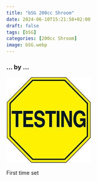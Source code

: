 ```yaml
---
title: "bSG 200cc Shroom"
date: 2024-06-10T15:21:58+02:00
draft: false
tags: [bSG]
categories: [200cc Shroom]
image: bSG.webp
---
```

### ... by ...
![Nothing there](testing.jpg)

First time set